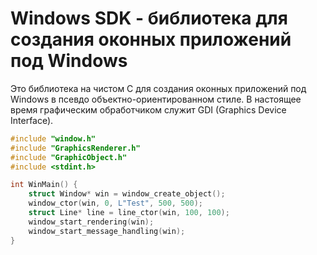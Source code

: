 # Windows SDK - библиотека для создания оконных приложений под Windows

Это библиотека на чистом C для создания оконных приложений под Windows в псевдо объектно-ориентированном стиле. В настоящее время графическим обработчиком служит GDI (Graphics Device Interface).

```c
#include "window.h"
#include "GraphicsRenderer.h"
#include "GraphicObject.h"
#include <stdint.h>

int WinMain() {
	struct Window* win = window_create_object();
	window_ctor(win, 0, L"Test", 500, 500);
	struct Line* line = line_ctor(win, 100, 100);
	window_start_rendering(win);
	window_start_message_handling(win);
}
